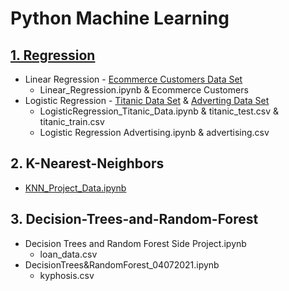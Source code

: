 # Python Machine Learning


## [1. Regression](https://github.com/jspear01/Python_Data_analysis/tree/main/Regression)
  * Linear Regression - [Ecommerce Customers Data Set](https://github.com/jspear01/Python_Data_analysis/blob/main/Regression/Linear_Regression.ipynb) <br />
     - Linear_Regression.ipynb & Ecommerce Customers
  * Logistic Regression - [Titanic Data Set](https://github.com/jspear01/Python_Data_analysis/blob/main/Regression/LogisticRegression_Titanic_Data.ipynb) & [Adverting Data Set](https://github.com/jspear01/Python_Data_analysis/blob/main/Regression/Logistic%20Regression%20Advertising.ipynb) <br />
     - LogisticRegression_Titanic_Data.ipynb & titanic_test.csv & titanic_train.csv
     - Logistic Regression Advertising.ipynb & advertising.csv

## 2. K-Nearest-Neighbors
  * [KNN_Project_Data.ipynb](https://github.com/jspear01/Python_Data_analysis/blob/main/K_Nearest_Neighbors/KNN_Project_Data.ipynb)
     
## 3. Decision-Trees-and-Random-Forest
  * Decision Trees and Random Forest Side Project.ipynb
    - loan_data.csv
  * DecisionTrees&RandomForest_04072021.ipynb
    - kyphosis.csv
